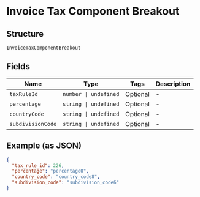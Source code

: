 
# Invoice Tax Component Breakout

## Structure

`InvoiceTaxComponentBreakout`

## Fields

| Name | Type | Tags | Description |
|  --- | --- | --- | --- |
| `taxRuleId` | `number \| undefined` | Optional | - |
| `percentage` | `string \| undefined` | Optional | - |
| `countryCode` | `string \| undefined` | Optional | - |
| `subdivisionCode` | `string \| undefined` | Optional | - |

## Example (as JSON)

```json
{
  "tax_rule_id": 226,
  "percentage": "percentage0",
  "country_code": "country_code8",
  "subdivision_code": "subdivision_code6"
}
```

